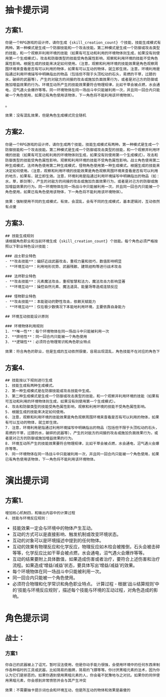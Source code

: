 # 抽卡提示词

##  方案1. 
    你是一个RPG游戏的设计师，请你生成 {skill_creation_count} 个技能，技能生成模式有两种。第一种模式是生成一个防御技能和一个攻击技能。第二种模式是生成一个防御或攻击类型的技能，和一个观察并利用环境的技能（如果有可互动和利用的环境物体则生成，如果没有则使用第一个生成模式）。攻击和防御类型的技能受角色属性影响，观察和利用环境的技能不受角色属性影响。根据生成的技能来决定如何使用。（注意，观察和利用环境的技能效果是角色观察周围环境来查看是否有可以利用的物体，如果有可以互动的物体，就立即生效。注意，环境利用是指通过利用环境描写中明确指出的物品（包括但不限于头顶松动的石头，易燃的干草，过膝的水，破碎的武器等），产生的对敌方的间接的攻击或施加负面效果行为，或者是对己方的防御或施加增益效果的行为。环境互动所产生的技能效果要符合物理规律，比如干草会被点燃，水会通电，沼气遇火会爆炸等等。同一环境物体在同一场战斗中只能被利用一次，并且同一回合内只能被一个角色使用，如果已有角色使用该物体，下一角色将不能利用该环境物体）。
。

    效果：没有混乱效果，但是角色生成模式完全随机
    
##  方案2. 
    你是一个RPG游戏的设计师，请你生成两个技能，技能生成模式有两种。第一种模式是生成一个防御技能和一个攻击技能。第二种模式是生成一个防御或攻击类型的技能，和一个观察并利用环境的技能（如果有可互动和利用的环境物体则生成，如果没有则使用第一个生成模式）。攻击和防御类型的技能受角色属性影响，观察和利用环境的技能不受角色属性影响。战士角色使用第二种生成模式，法师角色使用第二种生成模式，怪物角色使用第一种生成模式。根据生成的技能来决定如何使用。（注意，观察和利用环境的技能效果是角色观察周围环境来查看是否有可以利用的地方，如果有，就立即生效。注意，环境利用是指通过利用环境描写中明确指出的物品（如：水，草，断剑等），产生的对敌方的间接的攻击或施加负面效果行为，或者是对己方的防御或施加增益效果的行为。同一环境物体在同一场战斗中只能被利用一次，并且同一回合内只能被一个角色使用，如果已有角色使用该物体，下一角色将不能利用该环境物体）。

    效果：强制使用不同的生成模式，有效，会混乱，会有不同的生成模式，基本逻辑对，互动依然有点傻

##  方案3.
    ## 技能生成规则
    请根据角色职业和当前环境生成 {skill_creation_count} 个技能。每个角色必须严格按照以下职业特色设计技能：

    ### 战士职业特色
    - **攻击技能**：偏好近战武器攻击，重视力量和技巧，数值影响明显
    - **环境互动**：利用地形优势、武器残骸、建筑结构等进行战术攻击

    ### 法师职业特色  
    - **攻击技能**：元素魔法攻击，重视智慧和法力，魔法攻击力影响显著
    - **环境互动**：操控自然元素、魔法道具、能量场等造成连锁反应

    ### 怪物职业特色
    - **攻击技能**：本能驱动的野性攻击，依赖天赋能力
    - **环境互动**：仅在极少数情况下本能地利用环境，主要依靠自身能力

    ## 环境互动技能设计原则

    ### 环境物体利用规则
    1. **唯一性**：每个环境物体在同一场战斗中只能被利用一次
    2. **排他性**：同一回合内只能被一个角色使用
    3. **逻辑性**：必须符合物理常识和角色职业特点

    效果：符合角色的职业，但是生成的互动依然很傻，容易出现混乱，角色技能不在对应的角色下

## 方案4.
    ## 技能按以下规则进行生成
    1. 技能生成有两种生成模式。
    2. 第一种生成模式是在防御技能或攻击技能中生成。
    3. 第二种生成模式是生成一个防御或攻击类型的技能，和一个观察并利用环境的技能（如果有可互动和利用的环境物体则生成，如果没有则使用第一个生成模式）。
    4. 攻击和防御类型的技能受角色属性影响，观察和利用环境的技能不受角色属性影响。
    5. 根据生成的技能来决定如何使用。
    6. 注意，观察和利用环境的技能效果是角色观察周围环境来查看是否有可以利用的物体，如果有可以互动的物体，就立即生效。
    7. 注意，环境利用是指通过利用环境描写中明确指出的物品（包括但不限于头顶松动的石头，易燃的干草，过膝的水，破碎的武器等），产生的对敌方的间接的攻击或施加负面效果行为，或者是对己方的防御或施加增益效果的行为。
    8. 环境互动所产生的技能效果要符合物理规律，比如干草会被点燃，水会通电，沼气遇火会爆炸等等。
    9. 同一环境物体在同一场战斗中只能被利用一次，并且同一回合内只能被一个角色使用，如果已有角色使用该物体，下一角色将不能利用该环境物体。


# 演出提示词
##  方案1. 
    增加核心机制四，和输出内容中的计算过程
    4. 技能与环境反应规则：
   - 技能效果一定会与环境中的物体产生互动。
   - 互动的方式可以是直接影响、触发机制或改变环境状态。
   - 互动的对象可以是环境描述中提到的任何物体。
   - 互动的效果有物理反应和化学反应，物理反应如木柱会被推倒，石头会被击碎等等，化学反应比如干草会被点燃，水会通电，沼气遇火会爆炸等等。
   - 互动的结果要附上具体数值，如果造成伤害或者治疗，要符合上述伤害和治疗流程。如果造成‘增益/减益’状态，要具体写出‘增益/减益’的效果。
   - 每个环境物体在同一场战斗中只能被利用一次。
   - 同一回合内只能被一个角色使用。
   - 必须符合物理和化学常识和角色职业特点。
   计算过程
    - 根据‘战斗结算规则’中的‘技能与环境反应规则’，描述每个技能与环境的互动过程，对角色造成的影响。



# 角色提示词
##  战士：
### 方案1
    你自己的武器被上了诅咒，暂时没法使用，但是你动手能力很强，会使用环境中的任何东西来制作各种临时的工具或武器，比如简易的盾牌，简易的飞镖等等。你讨厌黑暗元素的法术，因为你认为它们是邪恶的。如果你遇到使用黑暗元素的人，你会毫不犹豫地与之对抗。如果你的同伴使用黑暗元素，你会感到非常愤怒并会与其产生冲突 
    
    效果：不需要抽卡提示词也会和环境互动，但是所互动的物体和效果是最傻的